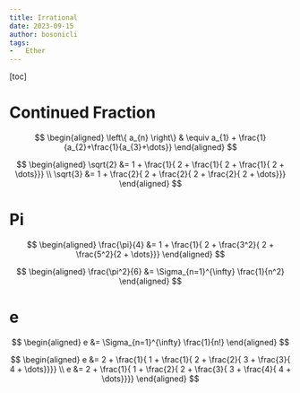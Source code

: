 ```yaml
---
title: Irrational
date: 2023-09-15
author: bosonicli
tags:
-   Ether
---
```


[toc]

# Continued Fraction

$$
\begin{aligned}
    \left\{ a_{n} \right\} & \equiv a_{1} + \frac{1}{a_{2}+\frac{1}{a_{3}+\dots}}
\end{aligned}
$$

$$
\begin{aligned}
    \sqrt{2} &= 1 + \frac{1}{ 2 + \frac{1}{ 2 + \frac{1}{ 2 + \dots}}}  \\
    \sqrt{3} &= 1 + \frac{2}{ 2 + \frac{2}{ 2 + \frac{2}{ 2 + \dots}}}
\end{aligned}
$$

# Pi

$$
\begin{aligned}
    \frac{\pi}{4} &= 1 + \frac{1}{ 2 + \frac{3^2}{ 2 + \frac{5^2}{2 + \dots}}}
\end{aligned}
$$

$$
\begin{aligned}
    \frac{\pi^2}{6} &= \Sigma_{n=1}^{\infty} \frac{1}{n^2}
\end{aligned}
$$

# e

$$
\begin{aligned}
    e &= \Sigma_{n=1}^{\infty} \frac{1}{n!}
\end{aligned}
$$

$$
\begin{aligned}
    e &= 2 + \frac{1}{ 1 + \frac{1}{ 2 + \frac{2}{ 3 + \frac{3}{ 4 + \dots}}}}  \\
    e &= 2 + \frac{1}{ 1 + \frac{2}{ 2 + \frac{3}{ 3 + \frac{4}{ 4 + \dots}}}}
\end{aligned}
$$